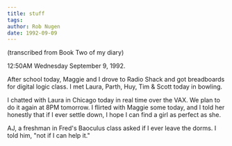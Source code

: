 ```yaml
---
title: stuff
tags: 
author: Rob Nugen
date: 1992-09-09
---
```


<p class=note>(transcribed from Book Two of my diary)

<p class=date>12:50AM Wednesday September 9, 1992.</p>

<p>After school today, Maggie and I drove to Radio Shack and got
breadboards for digital logic class.  I met Laura, Parth, Huy, Tim &
Scott today in bowling.</p>

<p>I chatted with Laura in Chicago today in real time over the VAX.
We plan to do it again at 8PM tomorrow.  I flirted with Maggie some
today, and I told her honestly that if I ever settle down, I hope I
can find a girl as perfect as she.</p>

<p>AJ, a freshman in Fred's Baoculus class asked if I ever leave the
dorms.  I told him, "not if I can help it."</p>
